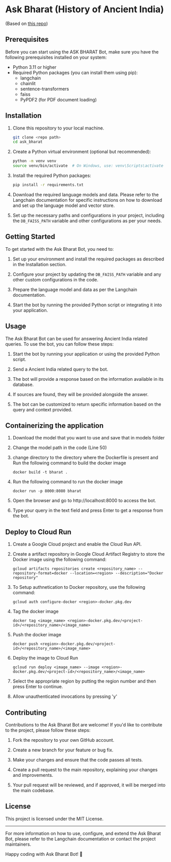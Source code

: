 # Ask Bharat (History of Ancient India)

(Based on [this repo](https://github.com/AIAnytime/Llama2-Medical-Chatbot/blob/main/README.md))

## Prerequisites

Before you can start using the ASK BHARAT Bot, make sure you have the following prerequisites installed on your system:

- Python 3.11 or higher
- Required Python packages (you can install them using pip):
    - langchain
    - chainlit
    - sentence-transformers
    - faiss
    - PyPDF2 (for PDF document loading)

## Installation

1. Clone this repository to your local machine.

    ```bash
    git clone <repo path>
    cd ask_bharat
    ```

2. Create a Python virtual environment (optional but recommended):

    ```bash
    python -m venv venv
    source venv/bin/activate  # On Windows, use: venv\Scripts\activate
    ```

3. Install the required Python packages:

    ```bash
    pip install -r requirements.txt
    ```

4. Download the required language models and data. Please refer to the Langchain documentation for specific instructions on how to download and set up the language model and vector store.

5. Set up the necessary paths and configurations in your project, including the `DB_FAISS_PATH` variable and other configurations as per your needs.

## Getting Started

To get started with the Ask Bharat Bot, you need to:

1. Set up your environment and install the required packages as described in the Installation section.

2. Configure your project by updating the `DB_FAISS_PATH` variable and any other custom configurations in the code.

3. Prepare the language model and data as per the Langchain documentation.

4. Start the bot by running the provided Python script or integrating it into your application.

## Usage

The Ask Bharat Bot can be used for answering Ancient India related queries. To use the bot, you can follow these steps:

1. Start the bot by running your application or using the provided Python script.

2. Send a  Ancient India related query to the bot.

3. The bot will provide a response based on the information available in its database.

4. If sources are found, they will be provided alongside the answer.

5. The bot can be customized to return specific information based on the query and context provided.

## Containerizing the application

1. Download the model that you want to use and save that in models folder

2. Change the model path in the code (Line 50)

3. change directory to the directory where the Dockerfile is present and Run the following command to build the docker image

    ``` docker build -t bharat . ```

4. Run the following command to run the docker image

    ``` docker run -p 8000:8080 bharat ```

5. Open the browser and go to http://localhost:8000 to access the bot.

6. Type your query in the text field and press Enter to get a response from the bot.

## Deploy to Cloud Run

1. Create a Google Cloud project and enable the Cloud Run API.

2. Create a artifact repository in Google Cloud Artifact Registry to store the Docker image using the following command:

    ```gcloud artifacts repositories create <repository_name> --repository-format=docker --location=<region> --description="Docker repository"```

3. To Setup authnetication to Docker repository, use the following command:

    ``` gcloud auth configure-docker <region>-docker.pkg.dev ```

4. Tag the docker image

    ``` docker tag <image_name> <region>-docker.pkg.dev/<project-id>/<repository_name>/<image_name> ```

5. Push the docker image

    ``` docker push <region>-docker.pkg.dev/<project-id>/<repository_name>/<image_name> ```

6. Deploy the image to Cloud Run

    ``` gcloud run deploy <image_name> --image <region>-docker.pkg.dev/<project-id>/<repository_name>/<image_name> ```

7. Select the appropriate region by putting the region number and then press Enter to continue.

8. Allow unauthenticated invocations by pressing 'y'

## Contributing

Contributions to the Ask Bharat Bot are welcome! If you'd like to contribute to the project, please follow these steps:

1. Fork the repository to your own GitHub account.

2. Create a new branch for your feature or bug fix.

3. Make your changes and ensure that the code passes all tests.

4. Create a pull request to the main repository, explaining your changes and improvements.

5. Your pull request will be reviewed, and if approved, it will be merged into the main codebase.

## License

This project is licensed under the MIT License.

---

For more information on how to use, configure, and extend the Ask Bharat Bot, please refer to the Langchain documentation or contact the project maintainers.

Happy coding with Ask Bharat Bot! 🚀
